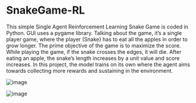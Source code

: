 # SnakeGame-RL
This simple Single Agent Reinforcement Learning Snake Game is coded in Python. GUI uses a pygame library. Talking about the game, it’s a single player game, where the player (Snake) has to eat all the apples in order to grow longer. The prime objective of the game is to maximize the score. While playing the game, if the snake crosses the edges, it will die. After eating an apple, the snake’s length increases by a unit value and score increases. In this project, the model trains on its own where the agent aims towards collecting more rewards and sustaining in the environment.

![image](https://user-images.githubusercontent.com/53032545/163016636-1f6cee6a-2f7d-4006-ab89-66490fa07c7d.png)


![image](https://user-images.githubusercontent.com/53032545/163016657-8b915891-e9fe-4939-b781-180bd55735eb.png)
